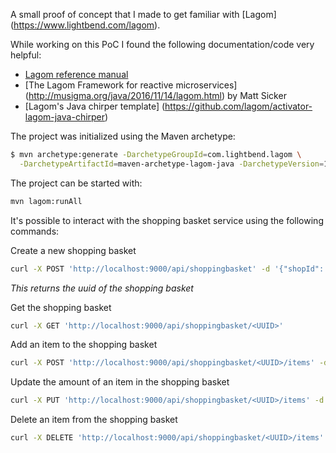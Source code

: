 A small proof of concept that I made to get familiar with [Lagom] (https://www.lightbend.com/lagom).

While working on this PoC I found the following documentation/code very helpful:
- [Lagom reference manual](http://www.lagomframework.com/documentation/1.2.x/java/Home.html)
- [The Lagom Framework for reactive microservices] (http://musigma.org/java/2016/11/14/lagom.html) by Matt Sicker
- [Lagom's Java chirper template] (https://github.com/lagom/activator-lagom-java-chirper)

The project was initialized using the Maven archetype:
```bash
$ mvn archetype:generate -DarchetypeGroupId=com.lightbend.lagom \
  -DarchetypeArtifactId=maven-archetype-lagom-java -DarchetypeVersion=1.2.0
```

The project can be started with:
```bash
mvn lagom:runAll
```

It's possible to interact with the shopping basket service using the following commands:

Create a new shopping basket
```bash
curl -X POST 'http://localhost:9000/api/shoppingbasket' -d '{"shopId": "1", "customerId": "1"}'
```
_This returns the uuid of the shopping basket_

Get the shopping basket
```bash
curl -X GET 'http://localhost:9000/api/shoppingbasket/<UUID>'
```

Add an item to the shopping basket
```bash
curl -X POST 'http://localhost:9000/api/shoppingbasket/<UUID>/items' -d '{"skuId": "abc123", "initialAmount": "1"}'
```

Update the amount of an item in the shopping basket
```bash
curl -X PUT 'http://localhost:9000/api/shoppingbasket/<UUID>/items' -d '{"skuId": "abc123", "newAmount": "2"}'
```

Delete an item from the shopping basket
```bash
curl -X DELETE 'http://localhost:9000/api/shoppingbasket/<UUID>/items' -d '{"skuId": "abc123"}'
```
